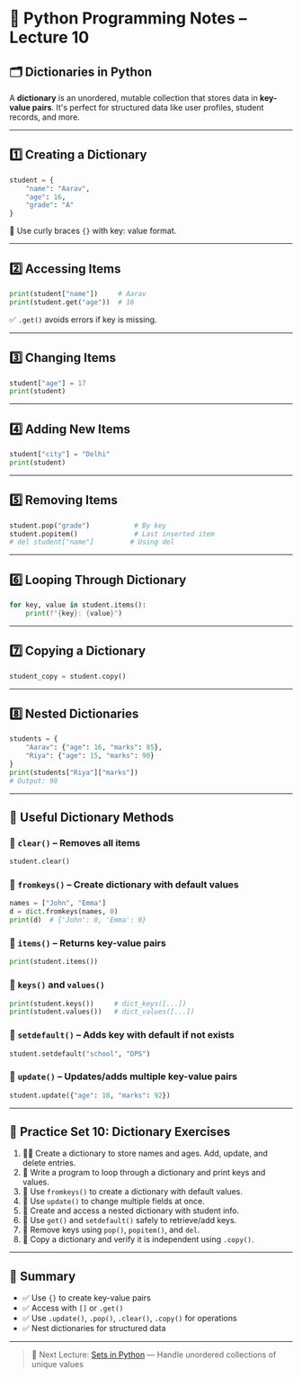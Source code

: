 # 🐍 Python Programming Notes – Lecture 10

## 🗂️ Dictionaries in Python

A **dictionary** is an unordered, mutable collection that stores data in **key-value pairs**. It's perfect for structured data like user profiles, student records, and more.

---

## 1️⃣ Creating a Dictionary

```python
student = {
    "name": "Aarav",
    "age": 16,
    "grade": "A"
}
```

📌 Use curly braces `{}` with key: value format.

---

## 2️⃣ Accessing Items

```python
print(student["name"])     # Aarav
print(student.get("age"))  # 16
```

✅ `.get()` avoids errors if key is missing.

---

## 3️⃣ Changing Items

```python
student["age"] = 17
print(student)
```

---

## 4️⃣ Adding New Items

```python
student["city"] = "Delhi"
print(student)
```

---

## 5️⃣ Removing Items

```python
student.pop("grade")           # By key
student.popitem()              # Last inserted item
# del student["name"]         # Using del
```

---

## 6️⃣ Looping Through Dictionary

```python
for key, value in student.items():
    print(f"{key}: {value}")
```

---

## 7️⃣ Copying a Dictionary

```python
student_copy = student.copy()
```

---

## 8️⃣ Nested Dictionaries

```python
students = {
    "Aarav": {"age": 16, "marks": 85},
    "Riya": {"age": 15, "marks": 90}
}
print(students["Riya"]["marks"])
# Output: 90
```

---

## 🔧 Useful Dictionary Methods

### 🔹 `clear()` – Removes all items

```python
student.clear()
```

### 🔹 `fromkeys()` – Create dictionary with default values

```python
names = ["John", "Emma"]
d = dict.fromkeys(names, 0)
print(d)  # {'John': 0, 'Emma': 0}
```

### 🔹 `items()` – Returns key-value pairs

```python
print(student.items())
```

### 🔹 `keys()` and `values()`

```python
print(student.keys())     # dict_keys([...])
print(student.values())   # dict_values([...])
```

### 🔹 `setdefault()` – Adds key with default if not exists

```python
student.setdefault("school", "DPS")
```

### 🔹 `update()` – Updates/adds multiple key-value pairs

```python
student.update({"age": 18, "marks": 92})
```

---

## 🧪 Practice Set 10: Dictionary Exercises

1. 👩‍🎓 Create a dictionary to store names and ages. Add, update, and delete entries.
2. 🧮 Write a program to loop through a dictionary and print keys and values.
3. 🧊 Use `fromkeys()` to create a dictionary with default values.
4. 🔄 Use `update()` to change multiple fields at once.
5. 🧰 Create and access a nested dictionary with student info.
6. 🔐 Use `get()` and `setdefault()` safely to retrieve/add keys.
7. 🧹 Remove keys using `pop()`, `popitem()`, and `del`.
8. 🧪 Copy a dictionary and verify it is independent using `.copy()`.

---

## 📝 Summary

- ✅ Use `{}` to create key-value pairs
- ✅ Access with `[]` or `.get()`
- ✅ Use `.update()`, `.pop()`, `.clear()`, `.copy()` for operations
- ✅ Nest dictionaries for structured data

---

> 🎯 Next Lecture: [Sets in Python](https://github.com/sachindaksh01/Python/blob/main/11%20sets_in_python.md) — Handle unordered collections of unique values

